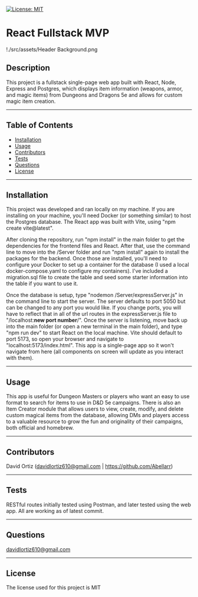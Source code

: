 

[![License: MIT](https://img.shields.io/badge/License-MIT-yellow.svg)](https://opensource.org/licenses/MIT)


# React Fullstack MVP

!./src/assets/Header Background.png

## Description
This project is a fullstack single-page web app built with React, Node, Express and Postgres, which displays item information (weapons, armor, and magic items) from Dungeons and Dragons 5e and allows for custom magic item creation.

---

## Table of Contents
* [Installation](#installation)
* [Usage](#usage)
* [Contributors](#contributors)
* [Tests](#tests)
* [Questions](#questions)
* [License](#license) 

---

## Installation
This project was developed and ran locally on my machine. If you are installing on your machine, you'll need Docker (or something similar) to host the Postgres database. The React app was built with Vite, using "npm create vite@latest".

After cloning the repository, run "npm install" in the main folder to get the dependencies for the frontend files and React. After that, use the command line to move into the /Server folder and run "npm install" again to install the packages for the backend. Once those are installed, you'll need to configure your Docker to set up a container for the database (I used a local docker-compose.yaml to configure my containers). I've included a migration.sql file to create the table and seed some starter information into the table if you want to use it. 

Once the database is setup, type "nodemon /Server/expressServer.js" in the command line to start the server. The server defaults to port 5050 but can be changed to any port you would like. If you change ports, you will have to reflect that in all of the url routes in the expressServer.js file to "/localhost:**new port number**/". Once the server is listening, move back up into the main folder (or open a new terminal in the main folder), and type "npm run dev" to start React on the local machine. Vite should default to port 5173, so open your browser and navigate to "localhost:5173/index.html". This app is a single-page app so it won't navigate from here (all components on screen will update as you interact with them).

---

## Usage
This app is useful for Dungeon Masters or players who want an easy to use format to search for items to use in D&D 5e campaigns. There is also an Item Creator module that allows users to view, create, modify, and delete custom magical items from the database, allowing DMs and players access to a valuable resource to grow the fun and originality of their campaigns, both official and homebrew.

---

## Contributors
David Ortiz (davidlortiz610@gmail.com | https://github.com/Abellarr)

---

## Tests
RESTful routes initially tested using Postman, and later tested using the web app. All are working as of latest commit.

---

## Questions
davidlortiz610@gmail.com

---

## License
The license used for this project is MIT

